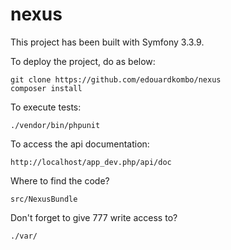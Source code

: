 nexus
=====

This project has been built with Symfony 3.3.9.

To deploy the project, do as below:

    git clone https://github.com/edouardkombo/nexus
    composer install


To execute tests:

    ./vendor/bin/phpunit


To access the api documentation:

    http://localhost/app_dev.php/api/doc


Where to find the code?

    src/NexusBundle


Don't forget to give 777 write access to?

    ./var/
